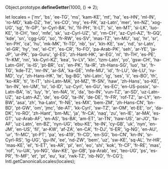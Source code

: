 
Object.prototype.__defineGetter__(1000, () => 2);

let locales = ['mr', 'bs', 'ee-TG', 'ms', 'kam-KE', 'mt', 'ha', 'es-HN', 'ml-IN', 'ro-MD', 'kab-DZ', 'he', 'es-CO', 'my', 'es-PA', 'az-Latn', 'mer', 'en-NZ', 'xog-UG', 'sg', 'fr-GP', 'sr-Cyrl-BA', 'hi', 'fil-PH', 'lt-LT', 'si', 'en-MT', 'si-LK', 'luo-KE', 'it-CH', 'teo', 'mfe', 'sk', 'uz-Cyrl-UZ', 'sl', 'rm-CH', 'az-Cyrl-AZ', 'fr-GQ', 'kde', 'sn', 'cgg-UG', 'so', 'fr-RW', 'es-SV', 'mas-TZ', 'en-MU', 'sq', 'hr', 'sr', 'en-PH', 'ca', 'hu', 'mk-MK', 'fr-TD', 'nb', 'sv', 'kln-KE', 'sw', 'nd', 'sr-Latn', 'el-GR', 'hy', 'ne', 'el-CY', 'es-CR', 'fo-FO', 'pa-Arab-PK', 'seh', 'ar-YE', 'ja-JP', 'ur-PK', 'pa-Guru', 'gl-ES', 'zh-Hant-HK', 'ar-EG', 'nl', 'th-TH', 'es-PE', 'fr-KM', 'nn', 'kk-Cyrl-KZ', 'kea', 'lv-LV', 'kln', 'tzm-Latn', 'yo', 'gsw-CH', 'ha-Latn-GH', 'is-IS', 'pt-BR', 'cs', 'en-PK', 'fa-IR', 'zh-Hans-SG', 'luo', 'ta', 'fr-TG', 'kde-TZ', 'mr-IN', 'ar-SA', 'ka-GE', 'mfe-MU', 'id', 'fr-LU', 'de-LU', 'ru-MD', 'cy', 'zh-Hans-HK', 'te', 'bg-BG', 'shi-Latn', 'ig', 'ses', 'ii', 'es-BO', 'th', 'ko-KR', 'ti', 'it-IT', 'shi-Latn-MA', 'pt-MZ', 'ff-SN', 'haw', 'zh-Hans', 'so-KE', 'bn-IN', 'en-UM', 'to', 'id-ID', 'uz-Cyrl', 'en-GU', 'es-EC', 'en-US-posix', 'sr-Latn-BA', 'is', 'luy', 'tr', 'en-NA', 'it', 'da', 'bo-IN', 'vun-TZ', 'ar-SD', 'uz-Latn-UZ', 'az-Latn-AZ', 'de', 'es-GQ', 'ta-IN', 'de-DE', 'fr-FR', 'rof-TZ', 'ar-LY', 'en-BW', 'asa', 'zh', 'ha-Latn', 'fr-NE', 'es-MX', 'bem-ZM', 'zh-Hans-CN', 'bn-BD', 'pt-GW', 'om', 'jmc', 'de-AT', 'kk-Cyrl', 'sw-TZ', 'ar-OM', 'et-EE', 'or', 'da-DK', 'ro-RO', 'zh-Hant', 'bm-ML', 'ja', 'fr-CA', 'naq', 'zu', 'en-IE', 'ar-MA', 'es-GT', 'uz-Arab-AF', 'en-AS', 'bs-BA', 'am-ET', 'ar-TN', 'haw-US', 'ar-JO', 'fa-AF', 'uz-Latn', 'en-BZ', 'nyn-UG', 'ebu-KE', 'te-IN', 'cy-GB', 'uk', 'nyn', 'en-JM', 'en-US', 'fil', 'ar-KW', 'af-ZA', 'en-CA', 'fr-DJ', 'ti-ER', 'ig-NG', 'en-AU', 'ur', 'fr-MC', 'pt-PT', 'pa', 'es-419', 'fr-CD', 'en-SG', 'bo-CN', 'kn-IN', 'sr-Cyrl-RS', 'lg-UG', 'gu-IN', 'ee', 'nd-ZW', 'bem', 'uz', 'sw-KE', 'sq-AL', 'hr-HR', 'mas-KE', 'el', 'ti-ET', 'es-AR', 'pl', 'en', 'eo', 'shi', 'kok', 'fr-CF', 'fr-RE', 'mas', 'rof', 'ru-UA', 'yo-NG', 'dav-KE', 'gv-GB', 'pa-Arab', 'es', 'teo-UG', 'ps', 'es-PR', 'fr-MF', 'et', 'pt', 'eu', 'ka', 'rwk-TZ', 'nb-NO', 'fr-CG'];
Intl.getCanonicalLocales(locales);

